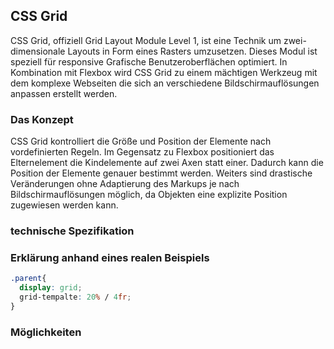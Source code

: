 ## CSS Grid
CSS Grid, offiziell Grid Layout Module Level 1, ist eine Technik um zwei-dimensionale Layouts in Form eines Rasters umzusetzen. Dieses Modul ist speziell für responsive Grafische Benutzeroberflächen optimiert. In Kombination mit Flexbox wird CSS Grid zu einem mächtigen Werkzeug mit dem komplexe Webseiten die sich an verschiedene Bildschirmauflösungen anpassen erstellt werden.

### Das Konzept
CSS Grid kontrolliert die Größe und Position der Elemente nach vordefinierten Regeln. Im Gegensatz zu Flexbox positioniert das Elternelement die Kindelemente auf zwei Axen statt einer. Dadurch kann die Position der Elemente genauer bestimmt werden. Weiters sind drastische Veränderungen ohne Adaptierung des Markups je nach Bildschirmauflösungen möglich, da Objekten eine explizite Position zugewiesen werden kann.

### technische Spezifikation


### Erklärung anhand eines realen Beispiels


```css
.parent{
  display: grid;
  grid-tempalte: 20% / 4fr;
}
```


### Möglichkeiten
